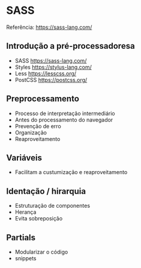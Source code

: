 # SASS
Referência: https://sass-lang.com/

## Introdução a pré-processadoresa

- SASS https://sass-lang.com/
- Styles https://stylus-lang.com/
- Less https://lesscss.org/
- PostCSS https://postcss.org/

## Preprocessamento
- Processo de interpretação intermediário
- Antes do processamento do navegador
- Prevenção de erro
- Organização
- Reaproveitamento

## Variáveis
- Facilitam a custumização e reaproveitamento

## Identação / hirarquia
- Estruturação de componentes
- Herança
- Evita sobreposição

## Partials
- Modularizar o código
- snippets